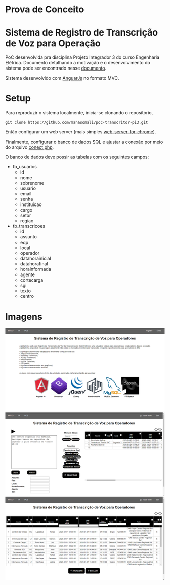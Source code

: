 # Prova de Conceito
# Sistema de Registro de Transcrição de Voz para Operação

PoC desenvolvida pra disciplina Projeto Integrador 3 do curso Engenharia Elétrica. Documento detalhando a motivação e o desenvolvimento do sistema pode ser encontrado nesse [documento](https://github.com/manasomali/poc-transcritor-pi3/blob/master/documento.pdf).

Sistema desenvolvido com [AnguarJs](https://angularjs.org/) no formato MVC.

# Setup

Para reproduzir o sistema localmente, inicia-se clonando o repositório,

```
git clone https://github.com/manasomali/poc-transcritor-pi3.git
```

Então configurar um web server (mais simples [web-server-for-chrome](https://chrome.google.com/webstore/detail/web-server-for-chrome/ofhbbkphhbklhfoeikjpcbhemlocgigb)).

Finalmente, configurar o banco de dados SQL e ajustar a conexão por meio do arquivo [conect.php](https://github.com/manasomali/poc-transcritor-pi3/blob/master/app/php/conect.php).

O banco de dados deve possir as tabelas com os seguintes campos:
- tb_usuarios
  - id
  - nome
  - sobrenome
  - usuario
  - email
  - senha
  - instituicao
  - cargo
  - setor
  - regiao
- tb_transcricoes
  - id
  - assunto
  - eqp
  - local
  - operador
  - datahorainicial
  - datahorafinal
  - horainformada
  - agente
  - cortecarga
  - sgi
  - texto
  - centro

# Imagens

![Screenshot](https://github.com/manasomali/poc-transcritor-pi3/blob/master/app/imgs/home.png)
![Screenshot](https://github.com/manasomali/poc-transcritor-pi3/blob/master/app/imgs/tr.png)
![Screenshot](https://github.com/manasomali/poc-transcritor-pi3/blob/master/app/imgs/pos.png)
